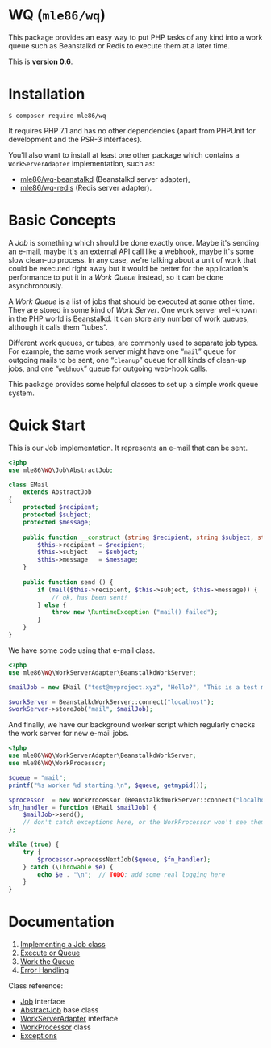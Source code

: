# WQ  (`mle86/wq`)

This package provides an easy way
to put PHP tasks of any kind
into a work queue
such as Beanstalkd or Redis
to execute them at a later time.

This is
**version 0.6**.


# Installation

```
$ composer require mle86/wq
```

It requires PHP 7.1
and has no other dependencies
(apart from PHPUnit for development
 and the PSR-3 interfaces).

You'll also want to install at least one other package
which contains a `WorkServerAdapter` implementation,
such as:

* [mle86/wq-beanstalkd](https://github.com/mle86/php-wq-beanstalkd)
    (Beanstalkd server adapter),
* [mle86/wq-redis](https://github.com/mle86/php-wq-redis)
    (Redis server adapter).


# Basic Concepts

A *Job* is something which should be done exactly once.
Maybe it's sending an e-mail,
maybe it's an external API call like a webhook,
maybe it's some slow clean-up process.
In any case, we're talking about a unit of work
that could be executed right away
but it would be better for the application's performance
to put it in a *Work Queue* instead, so it can be done asynchronously.

A *Work Queue* is a list of jobs that should be executed at some other time.
They are stored in some kind of *Work Server*.
One work server well-known in the PHP world is [Beanstalkd](http://kr.github.io/beanstalkd/).
It can store any number of work queues, although it calls them “tubes”.

Different work queues, or tubes, are commonly used to separate job types.
For example, the same work server might have
one “`mail`” queue for outgoing mails to be sent,
one “`cleanup`” queue for all kinds of clean-up jobs,
and one “`webhook`” queue for outgoing web-hook calls.

This package provides some helpful classes
to set up a simple work queue system.


# Quick Start

This is our Job implementation.
It represents an e-mail that can be sent.

```php
<?php
use mle86\WQ\Job\AbstractJob;

class EMail
    extends AbstractJob
{
    protected $recipient;
    protected $subject;
    protected $message;
    
    public function __construct (string $recipient, string $subject, string $message) {
        $this->recipient = $recipient;
        $this->subject   = $subject;
        $this->message   = $message;
    }
    
    public function send () {
        if (mail($this->recipient, $this->subject, $this->message)) {
            // ok, has been sent!
        } else {
            throw new \RuntimeException ("mail() failed");
        }
    }
}
```


We have some code using that e-mail class.

```php
<?php
use mle86\WQ\WorkServerAdapter\BeanstalkdWorkServer;

$mailJob = new EMail ("test@myproject.xyz", "Hello?", "This is a test mail.");

$workServer = BeanstalkdWorkServer::connect("localhost");
$workServer->storeJob("mail", $mailJob);
```


And finally,
we have our background worker script
which regularly checks the work server
for new e-mail jobs.

```php
<?php
use mle86\WQ\WorkServerAdapter\BeanstalkdWorkServer;
use mle86\WQ\WorkProcessor;

$queue = "mail";
printf("%s worker %d starting.\n", $queue, getmypid());

$processor  = new WorkProcessor (BeanstalkdWorkServer::connect("localhost"));
$fn_handler = function (EMail $mailJob) {
    $mailJob->send();
    // don't catch exceptions here, or the WorkProcessor won't see them.
};

while (true) {
    try {
        $processor->processNextJob($queue, $fn_handler);
    } catch (\Throwable $e) {
        echo $e . "\n";  // TODO: add some real logging here
    }
}
```


# Documentation

1. [Implementing a Job class]
1. [Execute or Queue]
1. [Work the Queue]
1. [Error Handling]

Class reference:

* [Job] interface
* [AbstractJob] base class
* [WorkServerAdapter] interface
* [WorkProcessor] class
* [Exceptions](doc/Ref_Exceptions.md)


[Job]: doc/Ref_Job_interface.md
[AbstractJob]: doc/Ref_AbstractJob_base_class.md
[WorkServerAdapter]: doc/Ref_WorkServerAdapter_interface.md
[WorkProcessor]: doc/Ref_WorkProcessor_class.md

[Implementing a Job class]: doc/Implementing_a_Job_class.md
[Execute or Queue]: doc/Execute_or_Queue.md
[Work the Queue]: doc/Work_the_Queue.md
[Error Handling]: doc/Error_Handling.md


